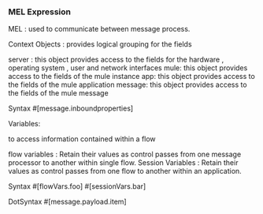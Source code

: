 
### MEL Expression

MEL : used to communicate between message process.

Context Objects : provides logical grouping for the fields
  
  server : this object provides access to the fields for the hardware , operating system , user and network interfaces
  mule: this object provides access to the fields of the mule instance
  app: this object provides access to the fields of the mule application
  message: this object provides access to the fields of the mule message

Syntax 
#[message.inboundproperties]

Variables:

to access information contained within a flow

flow variables : Retain their values as control passes from one message processor to another within single flow.
Session Variables : Retain their values as control passes from one flow to another within an application.

Syntax
#[flowVars.foo] #[sessionVars.bar]

DotSyntax
#[message.payload.item]



